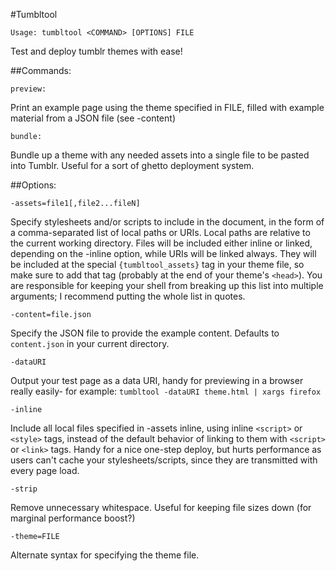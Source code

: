 #Tumbltool

```
Usage: tumbltool <COMMAND> [OPTIONS] FILE
```

Test and deploy tumblr themes with ease!

##Commands:

`preview:`

Print an example page using the theme specified in FILE, filled with example material from a JSON file (see -content)

`bundle:`

Bundle up a theme with any needed assets into a single file to be pasted into Tumblr. Useful for a sort of ghetto deployment system.

##Options:

`-assets=file1[,file2...fileN]`

Specify stylesheets and/or scripts to include in the document, in the form of a comma-separated list of local paths or URIs. Local paths are relative to the current working directory. Files will be included either inline or linked, depending on the -inline option, while URIs will be linked always. They will be included at the special `{tumbltool_assets}` tag in your theme file, so make sure to add that tag (probably at the end of your theme's `<head>`). You are responsible for keeping your shell from breaking up this list into multiple arguments; I recommend putting the whole list in quotes.

`-content=file.json`

Specify the JSON file to provide the example content. Defaults to `content.json` in your current directory.

`-dataURI`

Output your test page as a data URI, handy for previewing in a browser really easily- for example: `tumbltool -dataURI theme.html | xargs firefox`

`-inline`

Include all local files specified in -assets inline, using inline `<script>` or `<style>` tags, instead of the default behavior of linking to them with `<script>` or `<link>` tags. Handy for a nice one-step deploy, but hurts performance as users can't cache your stylesheets/scripts, since they are transmitted with every page load.

`-strip`

Remove unnecessary whitespace. Useful for keeping file sizes down (for marginal performance boost?)

`-theme=FILE`

Alternate syntax for specifying the theme file.
